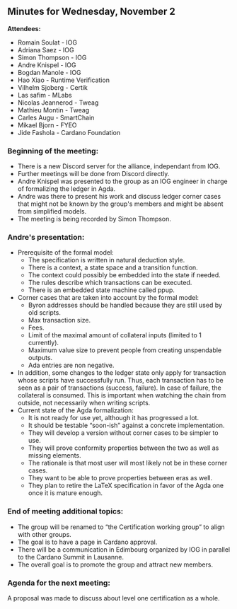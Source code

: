 ## Minutes for Wednesday, November 2

**Attendees:**

* Romain Soulat - IOG
* Adriana Saez - IOG
* Simon Thompson - IOG
* Andre Knispel - IOG
* Bogdan Manole - IOG
* Hao Xiao - Runtime Verification
* Vilhelm Sjoberg - Certik
* Las safim - MLabs
* Nicolas Jeannerod - Tweag
* Mathieu Montin - Tweag
* Carles Augu - SmartChain
* Mikael Bjorn - FYEO
* Jide Fashola - Cardano Foundation

### Beginning of the meeting:

* There is a new Discord server for the alliance, independant from IOG.
* Further meetings will be done from Discord directly.
* Andre Knispel was presented to the group as an IOG engineer in charge of formalizing the ledger in Agda.
* Andre was there to present his work and discuss ledger corner cases that might not be known by the group's members and might be absent from simplified models.
* The meeting is being recorded by Simon Thompson.

### Andre's presentation:

* Prerequisite of the formal model:
  * The specification is written in natural deduction style.
  * There is a context, a state space and a transition function.
  * The context could possibly be embedded into the state if needed.
  * The rules describe which transactions can be executed.
  * There is an embedded state machine called ppup.
* Corner cases that are taken into account by the formal model:
  * Byron addresses should be handled because they are still used by old scripts.
  * Max transaction size.
  * Fees.
  * Limit of the maximal amount of collateral inputs (limited to 1 currently).
  * Maximum value size to prevent people from creating unspendable outputs.
  * Ada entries are non negative.
* In addition, some changes to the ledger state only apply for transaction whose scripts have successfully run.
  Thus, each transaction has to be seen as a pair of transactions (success, failure).
  In case of failure, the collateral is consumed.
  This is important when watching the chain from outside, not necessarily when writing scripts.
* Current state of the Agda formalization:
  * It is not ready for use yet, although it has progressed a lot.
  * It should be testable “soon-ish” against a concrete implementation.
  * They will develop a version without corner cases to be simpler to use.
  * They will prove conformity properties between the two as well as missing elements.
  * The rationale is that most user will most likely not be in these corner cases.
  * They want to be able to prove properties between eras as well.
  * They plan to retire the LaTeX specification in favor of the Agda one once it is mature enough.

### End of meeting additional topics:

* The group will be renamed to “the Certification working group” to align with other groups.
* The goal is to have a page in Cardano approval.
* There will be a communication in Edimbourg organized by IOG in parallel to the Cardano Summit in Lausanne.
* The overall goal is to promote the group and attract new members.

### Agenda for the next meeting:

A proposal was made to discuss about level one certification as a whole.
